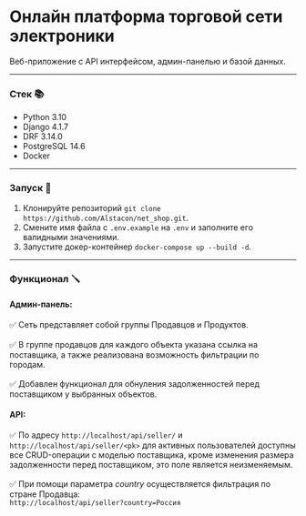 # Онлайн платформа торговой сети электроники
Веб-приложение с API интерфейсом, админ-панелью и базой данных.
___


### Стек 📚
- Python 3.10
- Django 4.1.7
- DRF 3.14.0
- PostgreSQL 14.6
- Docker
___
### Запуск 🚀
1) Клонируйте репозиторий
`git clone https://github.com/Alstacon/net_shop.git`.
2) Смените имя файла с `.env.example` на `.env` и заполните его валидными значениями.
3) Запустите докер-контейнер `docker-compose up --build -d`.


___
### Функционал 🪛
#### Админ-панель:
✅ Сеть представляет собой группы Продавцов и Продуктов.\
<br>
✅ В группе продавцов для каждого объекта указана ссылка на поставщика, а также реализована возможность фильтрации по городам.\
<br>
✅ Добавлен функционал для обнуления задолженностей перед поставщиком у выбранных объектов.

#### API:

✅ По адресу `http://localhost/api/seller/` и `http://localhost/api/seller/<pk>` для активных пользователей доступны все CRUD-операции
с моделью поставщика, кроме изменения размера задолженности перед поставщиком, это поле является неизменяемым.\
<br>
✅ При помощи параметра _country_ осуществляется фильтрация по стране Продавца:\
`http://localhost/api/seller?country=Россия`
<br>
